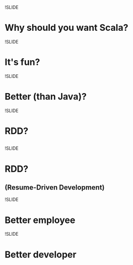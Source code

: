 !SLIDE
# Why should you want Scala?

!SLIDE 
# It's fun? 

!SLIDE 
# Better (than Java)?

!SLIDE
# RDD?
## 

!SLIDE
# RDD?
## (Resume-Driven Development)

!SLIDE 
# Better employee

!SLIDE
# Better developer

